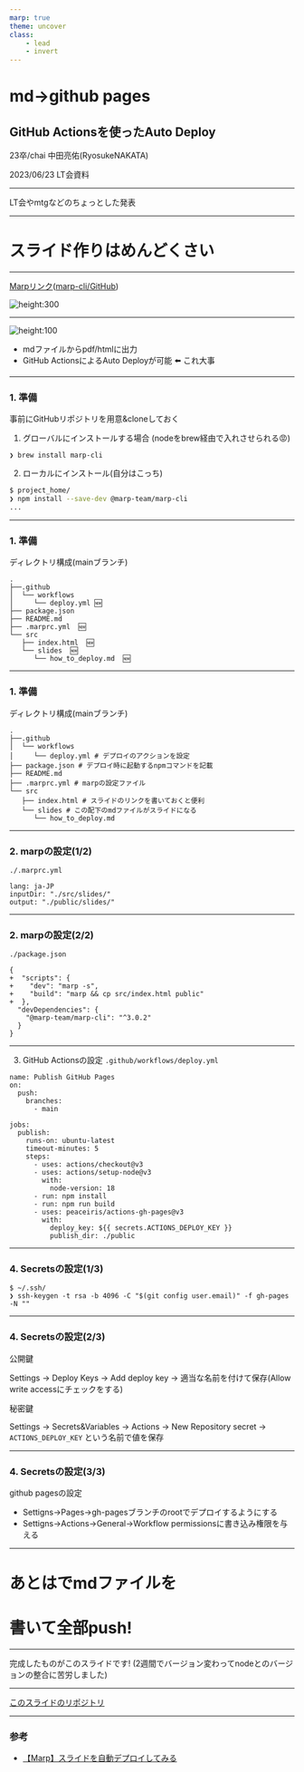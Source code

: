 ```yaml
---
marp: true
theme: uncover
class:
    - lead
    - invert
---
```


# md→github pages
## GitHub Actionsを使ったAuto Deploy

23卒/chai 中田亮佑(RyosukeNAKATA)

2023/06/23 LT会資料

---

LT会やmtgなどのちょっとした発表

---

# スライド作りはめんどくさい

---

[Marpリンク](https://marp.app/)([marp-cli/GitHub](https://github.com/marp-team/marp-cli))

![height:300](https://github.com/marp-team/marp/blob/main/marp-dark.png?raw=true)

---

![height:100](https://github.com/marp-team/marp/blob/main/marp-dark.png?raw=true)

- mdファイルからpdf/htmlに出力
- GitHub ActionsによるAuto Deployが可能 :arrow_left: これ大事

---

### 1. 準備

事前にGitHubリポジトリを用意&cloneしておく

1. グローバルにインストールする場合
(nodeをbrew経由で入れさせられる:rage:)

```
❯ brew install marp-cli
```
2. ローカルにインストール(自分はこっち)

```bash
$ project_home/
❯ npm install --save-dev @marp-team/marp-cli
...
```

---

### 1. 準備

ディレクトリ構成(mainブランチ)
```
.
├──.github
│  └── workflows
│     └── deploy.yml 🆕
├── package.json
├── README.md
├── .marprc.yml  🆕
└── src
   ├── index.html  🆕
   └── slides  🆕
      └── how_to_deploy.md  🆕
```

---

### 1. 準備

ディレクトリ構成(mainブランチ)
```
.
├──.github
│  └── workflows
│     └── deploy.yml # デプロイのアクションを設定
├── package.json # デプロイ時に起動するnpmコマンドを記載
├── README.md
├── .marprc.yml # marpの設定ファイル
└── src
   ├── index.html # スライドのリンクを書いておくと便利
   └── slides # この配下のmdファイルがスライドになる
      └── how_to_deploy.md
```

---

### 2. marpの設定(1/2)

`./.marprc.yml`

```
lang: ja-JP
inputDir: "./src/slides/"
output: "./public/slides/"
```
---

### 2. marpの設定(2/2)
`./package.json`

```
{
+  "scripts": {
+    "dev": "marp -s",
+    "build": "marp && cp src/index.html public"
+  },
  "devDependencies": {
    "@marp-team/marp-cli": "^3.0.2"
  }
}
```

---

3. GitHub Actionsの設定
`.github/workflows/deploy.yml`

```
name: Publish GitHub Pages
on:
  push:
    branches:
      - main

jobs:
  publish:
    runs-on: ubuntu-latest
    timeout-minutes: 5
    steps:
      - uses: actions/checkout@v3
      - uses: actions/setup-node@v3
        with:
          node-version: 18
      - run: npm install
      - run: npm run build
      - uses: peaceiris/actions-gh-pages@v3
        with:
          deploy_key: ${{ secrets.ACTIONS_DEPLOY_KEY }}
          publish_dir: ./public
```

---

### 4. Secretsの設定(1/3)

```
$ ~/.ssh/
❯ ssh-keygen -t rsa -b 4096 -C "$(git config user.email)" -f gh-pages -N ""
```

---

### 4. Secretsの設定(2/3)

公開鍵

Settings → Deploy Keys → Add deploy key → 適当な名前を付けて保存(Allow write accessにチェックをする)

秘密鍵

Settings → Secrets&Variables → Actions → New Repository secret → `ACTIONS_DEPLOY_KEY` という名前で値を保存

---

### 4. Secretsの設定(3/3)

github pagesの設定
- Settigns→Pages→gh-pagesブランチのrootでデプロイするようにする
- Settigns→Actions→General→Workflow permissionsに書き込み権限を与える

---


# あとはでmdファイルを
# 書いて全部push!


---

完成したものがこのスライドです!
(2週間でバージョン変わってnodeとのバージョンの整合に苦労しました)

---

[このスライドのリポジトリ](https://github.com/RyosukeNAKATA/lt_20230622)

---

### 参考

- [【Marp】スライドを自動デプロイしてみる](https://sakaf.net/posts/marp-deploy/)
